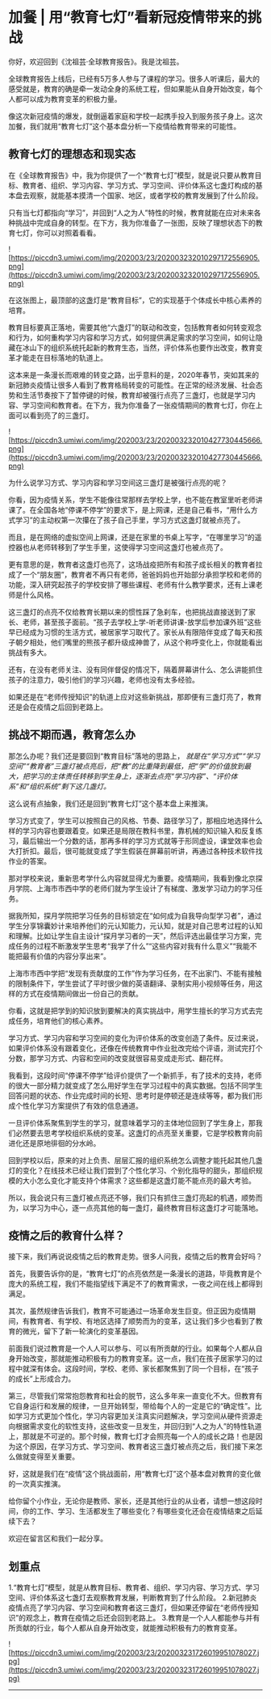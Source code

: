 # 加餐 | 用“教育七灯”看新冠疫情带来的挑战

你好，欢迎回到《沈祖芸·全球教育报告》。我是沈祖芸。

全球教育报告上线后，已经有5万多人参与了课程的学习。很多人听课后，最大的感受就是，教育的确是牵一发动全身的系统工程，但如果能从自身开始改变，每个人都可以成为教育变革的积极力量。

像这次新冠疫情的爆发，就倒逼着家庭和学校一起携手投入到服务孩子身上。这次加餐，我们就用“教育七灯”这个基本盘分析一下疫情给教育带来的可能性。

## 教育七灯的理想态和现实态

在《全球教育报告》中，我为你提供了一个“教育七灯”模型，就是说只要从教育目标、教育者、组织、学习内容、学习方式、学习空间、评价体系这七盏灯构成的基本盘去观察，就能基本摸清一个国家、地区，或者学校的教育发展到了什么阶段。

只有当七灯都指向“学习”，并回到“人之为人”特性的时候，教育就能在应对未来各种挑战中完成自身的转型。在下方，我为你准备了一张图，反映了理想状态下的教育七灯，你可以对照着看看。

![https://piccdn3.umiwi.com/img/202003/23/202003232010297172556905.png](https://piccdn3.umiwi.com/img/202003/23/202003232010297172556905.png)

在这张图上，最顶部的这盏灯是“教育目标”，它的实现基于个体成长中核心素养的培育。

教育目标要真正落地，需要其他“六盏灯”的联动和改变，包括教育者如何转变观念和行为，如何重构学习内容和学习方式，如何提供满足需求的学习空间，如何让隐藏在冰山下的组织系统托起新的教育生态，当然，评价体系也要作出改变，教育变革才能走在目标落地的轨道上。

这本来是一条漫长而艰难的转变之路，出乎意料的是，2020年春节，突如其来的新冠肺炎疫情让很多人看到了教育格局转变的可能性。在正常的经济发展、社会态势和生活节奏按下了暂停键的时候，教育却被强行点亮了三盏灯，也就是学习内容、学习空间和教育者。在下方，我为你准备了一张疫情期间的教育七灯，你在上面可以看到亮了的三盏灯。

![https://piccdn3.umiwi.com/img/202003/23/202003232010427730445666.png](https://piccdn3.umiwi.com/img/202003/23/202003232010427730445666.png)

为什么说学习方式、学习内容和学习空间这三盏灯是被强行点亮的呢？

你看，因为疫情关系，学生不能像往常那样去学校上学，也不能在教室里听老师讲课了。在全国各地“停课不停学”的要求下，是上网课，还是自己看书，“用什么方式学习”的主动权第一次攥在了孩子自己手里，学习方式这盏灯就被点亮了。

而且，是在网络的虚拟空间上网课，还是在家里的书桌上写字，“在哪里学习”的遥控器也从老师转移到了学生手里，这使得学习空间这盏灯也被点亮了。

更有意思的是，教育者这盏灯也亮了，这场战疫把所有和孩子成长相关的教育者拉成了一个“朋友圈”，教育者不再只有老师，爸爸妈妈也开始部分承担学校和老师的功能，深入研究起孩子的学校安排了哪些课程、老师有什么教学要求，还有上课老师是什么风格。

这三盏灯的点亮不仅给教育长期以来的惯性踩了急刹车，也把挑战直接送到了家长、老师，甚至孩子面前。“孩子去学校上学-听老师讲课-放学后参加课外班”这些早已经成为习惯的生活方式，被居家学习取代了。家长从有限陪伴变成了每天和孩子朝夕相处，他们嘴里的熊孩子都升级成神兽了，从这个称呼变化上，你就能看出挑战有多大。

还有，在没有老师关注、没有同伴督促的情况下，隔着屏幕讲什么、怎么讲能抓住孩子的注意力，吸引他们的学习兴趣，老师也没有太多经验。

如果还是在“老师传授知识”的轨道上应对这些新挑战，那即便有三盏灯亮了，教育还是会在疫情之后回到老路上。

## 挑战不期而遇，教育怎么办

那怎么办呢？我们还是要回到“教育目标”落地的思路上， *就是在“学习方式”“学习空间”“教育者”三盏灯被点亮后，把“教”的比重降到最低，把“学”的价值放到最大，把学习的主体责任转移到学生身上，逐渐去点亮“学习内容”、“评价体系”和“组织系统”剩下这几盏灯。*

这么说有点抽象，我们还是回到“教育七灯”这个基本盘上来推演。

学习方式变了，学生可以按照自己的风格、节奏、路径学习了，那相应地选择什么样的学习内容也要跟着变。如果还是局限在教科书里，靠机械的知识输入和反复练习，最后输出一个分数的话，那再多样的学习方式就等于形同虚设，课堂效率也会大打折扣。最后，很可能就变成了学生假装在屏幕前听讲，再通过各种技术软件找作业的答案。

那对学校来说，重新思考学什么内容就显得尤为重要。疫情期间，我看到像北京探月学院、上海市市西中学的老师们就为学生设计了有梯度、激发学习动力的学习任务。

据我所知，探月学院把学习任务的目标锁定在“如何成为自我导向型学习者”，通过学生分享锦囊妙计来培养他们的元认知能力，元认知，就是对自己思考过程的认知和理解。比如让学生自主设计“探月学习者的一天”，然后评选出最佳学习方案，完成任务的过程不断激发学生思考“我学了什么”“这些内容对我有什么意义”“我能不能把最有价值的内容分享出来”。

上海市市西中学把“发现有贡献度的工作”作为学习任务，在不出家门、不能有接触的限制条件下，学生尝试了平时很少做的英语翻译、录制实用小视频等任务，用这样的方式在疫情期间做出一份自己的贡献。

你看，这就是把学到的知识放到要解决的真实挑战中，用学生擅长的学习方式去完成任务，培育他们的核心素养。

学习方式、学习内容和学习空间的变化为评价体系的改变创造了条件。反过来说，如果评价体系没有跟着变化，还像在传统教育中作业批改完给个评语，测试完打个分数，那学习方式、内容和空间的改变就很容易变成走形式、翻花样。

我看到，这段时间“停课不停学”给评价提供了一个新抓手，有了技术的支持，老师的很大一部分精力就变成了怎么用好学生在学习过程中的真实数据。包括不同学生回答问题的状态、作业完成时间的长短、思考时是停顿还是连续等等，都为我们形成个性化学习方案提供了有效的信息通道。

一旦评价体系聚焦到学生的学习，就意味着学习的主体地位回到了学生身上，那我们必然要去思考学校组织系统的变革。这盏灯的点亮至关重要，它是学校教育向前进化还是原地徘徊的分水岭。

回到学校以后，原来的对上负责、层层汇报的组织系统怎么调整才能托起其他几盏灯的变化？在线技术已经让我们尝到了个性化学习、个别化指导的甜头，那组织规模的大小怎么变化才能支持个体需求？这些都是这盏灯能不能点亮的最大考验。

所以，我会说只有三盏灯被点亮还不够，我们只有抓住三盏灯亮起的机遇，顺势而为，以学习为中心，逐一点亮其他的每一盏灯，最终教育目标这盏灯才可能落地。

## 疫情之后的教育什么样？

接下来，我们再说说疫情之后的教育走势。很多人问我，疫情之后的教育会好吗？

首先，我要告诉你的是，“教育七灯”的点亮依然是一条漫长的道路，毕竟教育是个庞大的系统工程，我们不能指望线下满足不了的教育需求，一夜之间在线上都得到满足。

其次，虽然规律告诉我们，教育不可能通过一场革命发生巨变。但正因为疫情期间，有教育者、有学校、有地区选择了顺势而为的变革，这让我们多少也看到了教育的微光，留下了新一轮演化的变革基因。

前面我们说过教育是一个人人可以参与、可以有所贡献的行业。如果每个人都从自身开始改变，那就能推动积极有力的教育变革。这一点，我们在孩子居家学习的过程中就深有体会。这段时间，学校、老师、家长都聚焦到了同一个目标，在“孩子的成长”上形成合力。

第三，尽管我们常常抱怨教育和社会的脱节，这么多年来一直变化不大。但教育有它自身运行和发展的规律，一旦开始转型，带给每个人的一定是它的“确定性”。比如学习方式更加个性化，学习内容更加关注真实问题解决，学习空间从硬件资源走向根据需求变化的软性支持，这些改变一旦发生，并回归到“人之为人”的特性轨道上，那就是不可逆的。那个时候，教育七灯才会照亮每一个人的成长之路！也是因为这个原因，在学习方式、学习空间、教育者这三盏灯被点亮之后，我们接下来怎么做就变得至关重要。

好，这就是我们在“疫情”这个挑战面前，用“教育七灯”这个基本盘对教育的变化做的一次真实推演。

给你留个小作业，无论你是教师、家长，还是其他行业的从业者，请想一想这段时间，你的工作、学习、生活都发生了哪些变化？有哪些变化还会在疫情结束之后延续下去？

欢迎在留言区和我们一起分享。

## 划重点

1.“教育七灯”模型，就是从教育目标、教育者、组织、学习内容、学习方式、学习空间、评价体系这七盏灯去观察教育发展，判断教育到了什么阶段。
2.新冠肺炎疫情点亮了学习内容、学习空间和教育者这三盏灯，但如果还停留在“老师传授知识”的观念上，教育在疫情之后还会回到老路上。
3.教育是一个人人都能参与并有所贡献的行业，每个人都从自身开始改变，就能推动积极有力的教育变革。

![https://piccdn3.umiwi.com/img/202003/23/202003231726019951078027.jpg](https://piccdn3.umiwi.com/img/202003/23/202003231726019951078027.jpg)

---
